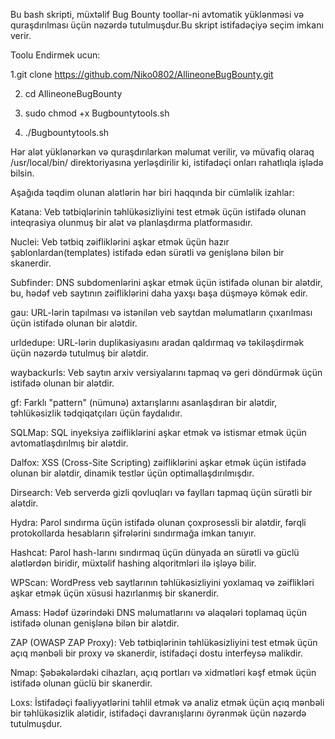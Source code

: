 Bu bash skripti, müxtəlif Bug Bounty toollar-ni avtomatik yüklənməsi və quraşdırılması üçün nəzərdə tutulmuşdur.Bu skript istifadəçiyə seçim imkanı verir.

Toolu Endirmek ucun:

1.git clone https://github.com/Niko0802/AllineoneBugBounty.git

2. cd AllineoneBugBounty

3. sudo chmod +x Bugbountytools.sh

4. ./Bugbountytools.sh
   
Hər alət yüklənərkən və quraşdırılarkən məlumat verilir, və müvafiq olaraq /usr/local/bin/ direktoriyasına yerləşdirilir ki, istifadəçi onları rahatlıqla işlədə bilsin.

Aşağıda təqdim olunan alətlərin hər biri haqqında bir cümləlik izahlar:

Katana: Veb tətbiqlərinin təhlükəsizliyini test etmək üçün istifadə olunan inteqrasiya olunmuş bir alət və planlaşdırma platformasıdır.

Nuclei: Veb tətbiq zəifliklərini aşkar etmək üçün hazır şablonlardan(templates) istifadə edən sürətli və genişlənə bilən bir skanerdir.

Subfinder: DNS subdomenlərini aşkar etmək üçün istifadə olunan bir alətdir, bu, hədəf veb saytının zəifliklərini daha yaxşı başa düşməyə kömək edir.

gau: URL-lərin tapılması və istənilən veb saytdan məlumatların çıxarılması üçün istifadə olunan bir alətdir.

urldedupe: URL-lərin duplikasiyasını aradan qaldırmaq və təkiləşdirmək üçün nəzərdə tutulmuş bir alətdir.

waybackurls: Veb saytın arxiv versiyalarını tapmaq və geri döndürmək üçün istifadə olunan bir alətdir.

gf: Farklı "pattern" (nümunə) axtarışlarını asanlaşdıran bir alətdir, təhlükəsizlik tədqiqatçıları üçün faydalıdır.

SQLMap: SQL inyeksiya zəifliklərini aşkar etmək və istismar etmək üçün avtomatlaşdırılmış bir alətdir.

Dalfox: XSS (Cross-Site Scripting) zəifliklərini aşkar etmək üçün istifadə olunan bir alətdir, dinamik testlər üçün optimallaşdırılmışdır.

Dirsearch: Veb serverdə gizli qovluqları və faylları tapmaq üçün sürətli bir alətdir.

Hydra: Parol sındırma üçün istifadə olunan çoxprosessli bir alətdir, fərqli protokollarda hesabların şifrələrini sındırmağa imkan tanıyır.

Hashcat: Parol hash-larını sındırmaq üçün dünyada ən sürətli və güclü alətlərdən biridir, müxtəlif hashing alqoritmləri ilə işləyə bilir.

WPScan: WordPress veb saytlarının təhlükəsizliyini yoxlamaq və zəiflikləri aşkar etmək üçün xüsusi hazırlanmış bir skanerdir.

Amass: Hədəf üzərindəki DNS məlumatlarını və əlaqələri toplamaq üçün istifadə olunan genişlənə bilən bir alətdir.

ZAP (OWASP ZAP Proxy): Veb tətbiqlərinin təhlükəsizliyini test etmək üçün açıq mənbəli bir proxy və skanerdir, istifadəçi dostu interfeysə malikdir.

Nmap: Şəbəkələrdəki cihazları, açıq portları və xidmətləri kəşf etmək üçün istifadə olunan güclü bir skanerdir.

Loxs: İstifadəçi fəaliyyətlərini təhlil etmək və analiz etmək üçün açıq mənbəli bir təhlükəsizlik alətidir, istifadəçi davranışlarını öyrənmək üçün nəzərdə tutulmuşdur.
